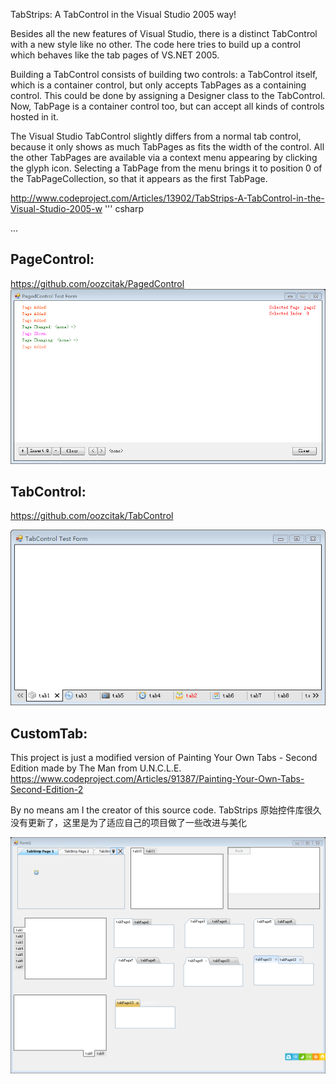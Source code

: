 ﻿TabStrips: A TabControl in the Visual Studio 2005 way!

Besides all the new features of Visual Studio, there is a distinct TabControl with a new style like no other. The code here tries to build up a control which behaves like the tab pages of VS.NET 2005.

Building a TabControl consists of building two controls: a TabControl itself, which is a container control, but only accepts TabPages as a containing control. This could be done by assigning a Designer class to the TabControl. Now, TabPage is a container control too, but can accept all kinds of controls hosted in it.

The Visual Studio TabControl slightly differs from a normal tab control, because it only shows as much TabPages as fits the width of the control. All the other TabPages are available via a context menu appearing by clicking the glyph icon. Selecting a TabPage from the menu brings it to position 0 of the TabPageCollection, so that it appears as the first TabPage.

http://www.codeproject.com/Articles/13902/TabStrips-A-TabControl-in-the-Visual-Studio-2005-w
''' csharp

...
## PageControl:
https://github.com/oozcitak/PagedControl
![img](https://raw.githubusercontent.com/RainsSoft/TabStrips/master/pagecontrol.png "pagecontrol.png")
## TabControl:
https://github.com/oozcitak/TabControl

![样例图片](https://raw.githubusercontent.com/RainsSoft/TabStrips/master/tabcontrol.png "tabcontrol.png")
## CustomTab:
This project is just a modified version of Painting Your Own Tabs - Second Edition made by The Man from U.N.C.L.E.
https://www.codeproject.com/Articles/91387/Painting-Your-Own-Tabs-Second-Edition-2

By no means am I the creator of this source code.
TabStrips 原始控件库很久没有更新了，这里是为了适应自己的项目做了一些改进与美化

![样例图片](https://raw.githubusercontent.com/RainsSoft/TabStrips/master/demo.png "demo.png")

